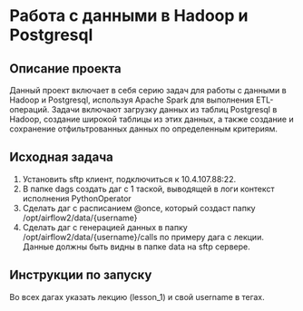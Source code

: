# Работа с данными в Hadoop и Postgresql

## Описание проекта

Данный проект включает в себя серию задач для работы с данными в Hadoop и Postgresql, используя Apache Spark для выполнения ETL-операций. Задачи включают загрузку данных из таблиц Postgresql в Hadoop, создание широкой таблицы из этих данных, а также создание и сохранение отфильтрованных данных по определенным критериям.

## Исходная задача

1. Установить sftp клиент, подключиться к 10.4.107.88:22. 
2. В папке dags создать даг с 1 таской, выводящей в логи контекст исполнения PythonOperator
3. Сделать даг с расписанием @once, который создаст папку /opt/airflow2/data/{username}
4. Сделать даг с генерацией данных в папку /opt/airflow2/data/{username}/calls по примеру дага с лекции. Данные должны быть видны в папке data на sftp сервере.

## Инструкции по запуску

Во всех дагах указать лекцию (lesson_1) и свой username в тегах.
